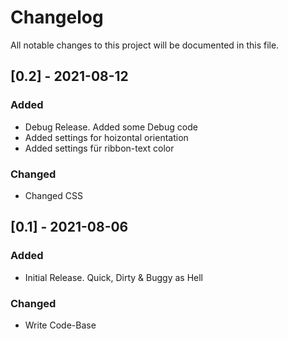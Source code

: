 # Changelog

All notable changes to this project will be documented in this file.




## [0.2] - 2021-08-12

### Added

- Debug Release. Added some Debug code
- Added settings for hoizontal orientation 
- Added settings für ribbon-text color

### Changed

- Changed CSS






## [0.1] - 2021-08-06

### Added

- Initial Release. Quick, Dirty & Buggy as Hell

### Changed

- Write Code-Base